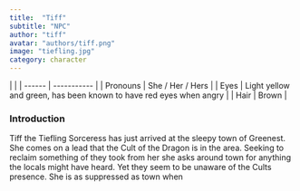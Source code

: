```yaml
---
title:  "Tiff"
subtitle: "NPC"
author: "tiff"
avatar: "authors/tiff.png"
image: "tiefling.jpg"
category: character
---
```


|  |
| ------ | ----------- |
| Pronouns   | She / Her / Hers |
| Eyes   | Light yellow and green, has been known to have red eyes when angry |
| Hair | Brown |


### Introduction 

Tiff the Tiefling Sorceress has just arrived at the sleepy town of Greenest. She comes on a lead that the Cult of the Dragon is in the area. Seeking to reclaim something of they took from her she asks around town for anything the locals might have heard. Yet they seem to be unaware of the Cults presence. She is as suppressed as town when

